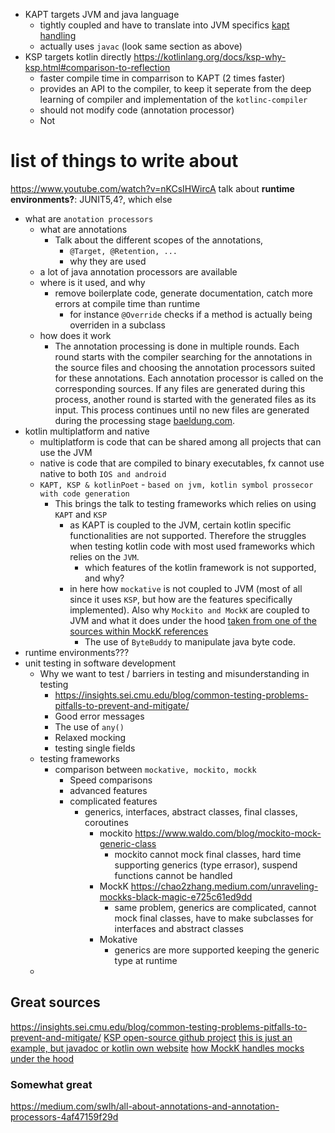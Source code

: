 - KAPT targets JVM and java language
	- tightly coupled and have to translate into JVM specifics [kapt handling](https://kotlinlang.org/docs/ksp-why-ksp.html#comparison-to-kapt)
	- actually uses `javac` (look same section as above) 
- KSP targets kotlin directly https://kotlinlang.org/docs/ksp-why-ksp.html#comparison-to-reflection
	- faster compile time in comparrison to KAPT (2 times faster)
	- provides an API to the compiler, to keep it seperate from the deep learning of compiler and implementation of the `kotlinc-compiler`
	- should not modify code (annotation processor)
	- Not 






# list of things to write about

https://www.youtube.com/watch?v=nKCsIHWircA
talk about **runtime environments?**: JUNIT5,4?, which else 

- what are `anotation processors`
	- what are annotations
		- Talk about the different scopes of the annotations, 
			- `@Target, @Retention, ...` 
			- why they are used
	- a lot of java annotation processors are available
	- where is it used, and why
		- remove boilerplate code, generate documentation, catch more errors at compile time than runtime
			- for instance `@Override` checks if a method is actually being overriden in a subclass 
	- how does it work
		- The annotation processing is done in multiple rounds. Each round starts with the compiler searching for the annotations in the source files and choosing the annotation processors suited for these annotations. Each annotation processor is called on the corresponding sources. If any files are generated during this process, another round is started with the generated files as its input. This process continues until no new files are generated during the processing stage [baeldung.com](https://www.baeldung.com/java-annotation-processing-builder).
- kotlin multiplatform and native
	- multiplatform is code that can be shared among all projects that can use the JVM
	- native is code that are compiled to binary executables, fx cannot use native to both `IOS and android`
	- `KAPT, KSP & kotlinPoet` - `based on jvm, kotlin symbol prossecor with code generation` 
		- This brings the talk to testing frameworks which relies on using `KAPT` and `KSP`
			- as KAPT is coupled to the JVM, certain kotlin specific functionalities are not supported. Therefore the struggles when testing kotlin code with most used frameworks which relies on the `JVM`.
				- which features of the kotlin framework is not supported, and why?
			- in here how `mockative` is not coupled to JVM (most of all since it uses `KSP`, but how are the features specifically implemented). Also why `Mockito and MockK` are coupled to JVM and what it does under the hood [taken from one of the sources within MockK references](https://chao2zhang.medium.com/unraveling-mockks-black-magic-e725c61ed9dd)
				- The use of `ByteBuddy` to manipulate java byte code. 
- runtime environments???
- unit testing in software development
	- Why we want to test / barriers in testing and misunderstanding in testing
		- https://insights.sei.cmu.edu/blog/common-testing-problems-pitfalls-to-prevent-and-mitigate/
		- Good error messages
		- The use of `any()`
		- Relaxed mocking
		- testing single fields
	- testing frameworks
		- comparison between `mockative, mockito, mockk`
			- Speed comparisons
			- advanced features
			- complicated features
				- generics, interfaces, abstract classes, final classes, coroutines
					- mockito https://www.waldo.com/blog/mockito-mock-generic-class
						- mockito cannot mock final classes, hard time supporting generics (type errasor), suspend functions cannot be handled
					- MockK https://chao2zhang.medium.com/unraveling-mockks-black-magic-e725c61ed9dd 
						- same problem, generics are complicated, cannot mock final classes, have to make subclasses for interfaces and abstract classes
					- Mokative
						- generics are more supported keeping the generic type at runtime
	- 

## Great sources
https://insights.sei.cmu.edu/blog/common-testing-problems-pitfalls-to-prevent-and-mitigate/
[KSP open-source github project](https://github.com/google/ksp/tree/main)
[this is just an example, but javadoc or kotlin own website](https://kotlinlang.org/docs/ksp-quickstart.html#eda56b9a)
[how MockK handles mocks under the hood](https://chao2zhang.medium.com/unraveling-mockks-black-magic-e725c61ed9dd)
### Somewhat great
https://medium.com/swlh/all-about-annotations-and-annotation-processors-4af47159f29d